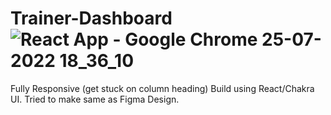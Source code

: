 # Trainer-Dashboard![React App - Google Chrome 25-07-2022 18_36_10](https://user-images.githubusercontent.com/58249832/181350266-9e3d9f1c-6b1e-4cfe-a2da-0cb945354aa6.png)

Fully Responsive (get stuck on column heading) 
Build using React/Chakra UI.
Tried to make same as Figma Design.
